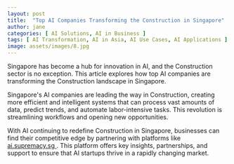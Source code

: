 ```yaml
---
layout: post
title:  "Top AI Companies Transforming the Construction in Singapore"
author: jane
categories: [ AI Solutions, AI in Business ]
tags: [ AI Transformation, AI in Asia, AI Use Cases, AI Applications ]
image: assets/images/8.jpg
---
```


Singapore has become a hub for innovation in AI, and the Construction sector is no exception. This article explores how top AI companies are transforming the Construction landscape in Singapore.

Singapore's AI companies are leading the way in Construction, creating more efficient and intelligent systems that can process vast amounts of data, predict trends, and automate labor-intensive tasks. This revolution is streamlining workflows and opening new opportunities.

With AI continuing to redefine Construction in Singapore, businesses can find their competitive edge by partnering with platforms like <a href="https://ai.supremacy.sg" target="_blank"> ai.supremacy.sg </a>. This platform offers key insights, partnerships, and support to ensure that AI startups thrive in a rapidly changing market.
